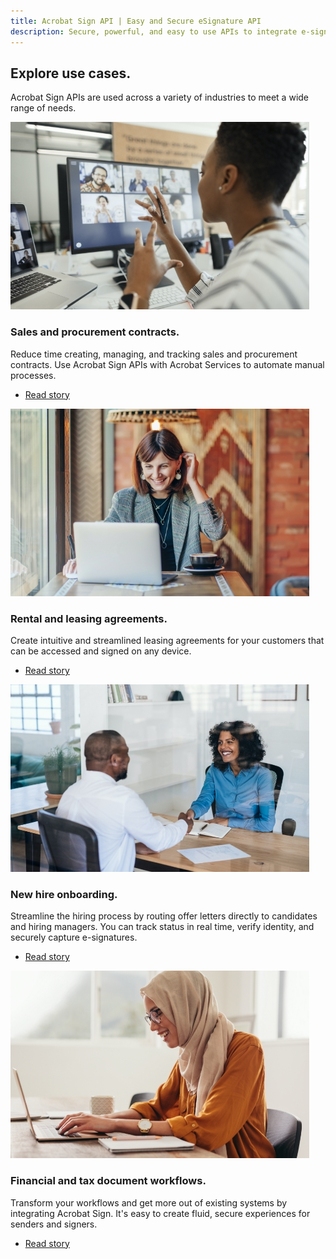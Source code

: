 ```yaml
---
title: Acrobat Sign API | Easy and Secure eSignature API
description: Secure, powerful, and easy to use APIs to integrate e-signatures into your platform, app, or workflow quickly.
---
```


<TitleBlock slots="heading, text" theme="light" className="titleBlock-align-left explore-usecase-cta"/>

## Explore use cases.

Acrobat Sign APIs are used across a variety of industries to meet a wide range of needs.

<ResourceCard slots="link, image, heading, text, buttons" width="25%" theme='light' isFooter btnVarient='cta' contHeight='180px' className="useCaseCard resourceCardCont sales-cta" />

[](https://business.adobe.com/customer-success-stories/lash-group-case-study.html)

![EMPTY_ALT](../../images/6_Image_Sales.jpg)

### Sales and procurement contracts.

Reduce time creating, managing, and tracking sales and procurement contracts. Use Acrobat Sign APIs with Acrobat Services to automate manual processes.

- [Read story](https://business.adobe.com/customer-success-stories/lash-group-case-study.html)

<ResourceCard slots="link, image, heading, text, buttons" width="25%" theme='light' isFooter btnVarient='cta' contHeight='180px' className="useCaseCard resourceCardCont rental-cta"/>

[](https://business.adobe.com/customer-success-stories/ryder-case-study.html)

![EMPTY_ALT](../../images/6_Image_Rental.jpg)

### Rental and leasing agreements.

Create intuitive and streamlined leasing agreements for your customers that can be accessed and signed on any device.

- [Read story](https://business.adobe.com/customer-success-stories/ryder-case-study.html)

<ResourceCard slots="link, image, heading, text, buttons" width="25%" theme='light' isFooter btnVarient='cta' contHeight='180px' className="useCaseCard new-hire-cta" />

[](https://business.adobe.com/customer-success-stories/cxc-case-study.html)

![EMPTY_ALT](../../images/6_Image_Onboarding.jpg)

### New hire onboarding.

Streamline the hiring process by routing offer letters directly to candidates and hiring managers. You can track status in real time, verify identity, and securely capture e-signatures.

- [Read story](https://business.adobe.com/customer-success-stories/cxc-case-study.html)

<ResourceCard slots="link, image, heading, text, buttons" width="25%" theme='light' isFooter btnVarient='cta' contHeight='180px' className="useCaseCard financial-cta" />

[](https://business.adobe.com/customer-success-stories/imm-case-study.html)

![EMPTY_ALT](../../images/6_Image_Financial.jpg)

### Financial and tax document workflows.

Transform your workflows and get more out of existing systems by integrating Acrobat Sign. It's easy to create fluid, secure experiences for senders and signers.

- [Read story](https://business.adobe.com/customer-success-stories/imm-case-study.html)

